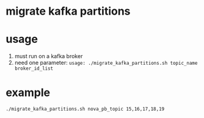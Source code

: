 migrate kafka partitions
===============================

# usage
1. must run on a kafka broker
1. need one parameter: `usage: ./migrate_kafka_partitions.sh topic_name broker_id_list`

# example
`./migrate_kafka_partitions.sh nova_pb_topic 15,16,17,18,19`

